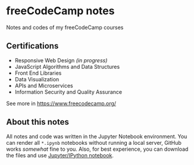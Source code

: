 # freeCodeCamp notes
Notes and codes of my freeCodeCamp courses

## Certifications
* Responsive Web Design _(in progress)_
* JavaScript Algorithms and Data Structures
* Front End Libraries
* Data Visualization
* APIs and Microservices
* Information Security and Quality Assurance

See more in https://www.freecodecamp.org/

## About this notes
All notes and code was written in the Jupyter Notebook environment. You can render all `*.ipynb` notebooks without 
running a local server, GitHub works _somewhat_ fine to you. Also, for best experience, you can download the files and use [Jupyter/IPython 
notebook](https://jupyter.org/).
